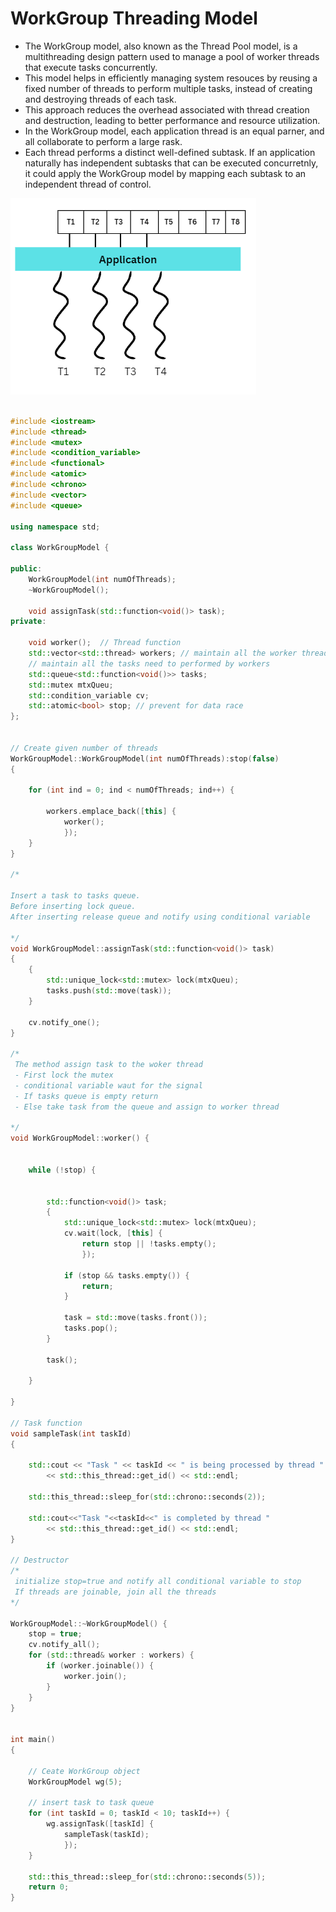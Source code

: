 # WorkGroup Threading Model

- The WorkGroup model, also known as the Thread Pool model, is a multithreading design pattern used to manage a pool of worker threads that execute tasks concurrently.
- This model helps in efficiently managing system resouces by reusing a fixed number of threads to perform multiple tasks, instead of creating and destroying threads of each task.
- This approach reduces the overhead associated with thread creation and destruction, leading to better performance and resource utilization.
- In the WorkGroup model, each application thread is an equal parner, and all collaborate to perform a large rask.
- Each thread performs a distinct well-defined subtask. If an application naturally has independent subtasks that can be executed concurretnly, it could apply the WorkGroup model by mapping each subtask to an independent thread of control.

![alt text](image.png)

```cpp

#include <iostream>
#include <thread>
#include <mutex>
#include <condition_variable>
#include <functional>
#include <atomic>
#include <chrono>
#include <vector>
#include <queue>

using namespace std;

class WorkGroupModel {

public:
    WorkGroupModel(int numOfThreads);
    ~WorkGroupModel();

    void assignTask(std::function<void()> task);
private:

    void worker();  // Thread function
    std::vector<std::thread> workers; // maintain all the worker threads
    // maintain all the tasks need to performed by workers
    std::queue<std::function<void()>> tasks;
    std::mutex mtxQueu;
    std::condition_variable cv;
    std::atomic<bool> stop; // prevent for data race
};


// Create given number of threads
WorkGroupModel::WorkGroupModel(int numOfThreads):stop(false)
{

    for (int ind = 0; ind < numOfThreads; ind++) {

        workers.emplace_back([this] {
            worker();
            });
    }
}

/*

Insert a task to tasks queue.
Before inserting lock queue.
After inserting release queue and notify using conditional variable

*/
void WorkGroupModel::assignTask(std::function<void()> task)
{
    {
        std::unique_lock<std::mutex> lock(mtxQueu);
        tasks.push(std::move(task));
    }

    cv.notify_one();
}

/*
 The method assign task to the woker thread
 - First lock the mutex
 - conditional variable waut for the signal
 - If tasks queue is empty return
 - Else take task from the queue and assign to worker thread

*/
void WorkGroupModel::worker() {


    while (!stop) {


        std::function<void()> task;
        {
            std::unique_lock<std::mutex> lock(mtxQueu);
            cv.wait(lock, [this] {
                return stop || !tasks.empty();
                });

            if (stop && tasks.empty()) {
                return;
            }

            task = std::move(tasks.front());
            tasks.pop();
        }

        task();

    }

}

// Task function
void sampleTask(int taskId)
{

    std::cout << "Task " << taskId << " is being processed by thread "
        << std::this_thread::get_id() << std::endl;

    std::this_thread::sleep_for(std::chrono::seconds(2));

    std::cout<<"Task "<<taskId<<" is completed by thread "
        << std::this_thread::get_id() << std::endl;
}

// Destructor
/*
 initialize stop=true and notify all conditional variable to stop
 If threads are joinable, join all the threads
*/

WorkGroupModel::~WorkGroupModel() {
    stop = true;
    cv.notify_all();
    for (std::thread& worker : workers) {
        if (worker.joinable()) {
            worker.join();
        }
    }
}


int main()
{

    // Ceate WorkGroup object
    WorkGroupModel wg(5);

    // insert task to task queue
    for (int taskId = 0; taskId < 10; taskId++) {
        wg.assignTask([taskId] {
            sampleTask(taskId);
            });
    }

    std::this_thread::sleep_for(std::chrono::seconds(5));
    return 0;
}

```

